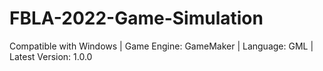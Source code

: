 # FBLA-2022-Game-Simulation
Compatible with Windows | Game Engine: GameMaker | Language: GML | Latest Version: 1.0.0
